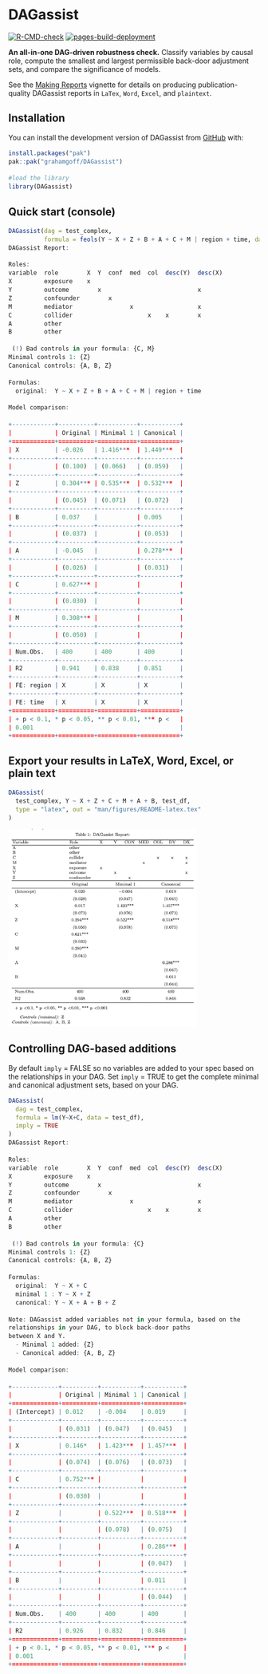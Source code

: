 
<!-- README.md is generated from README.Rmd. Please edit that file -->

# DAGassist

<!-- badges: start -->

[![R-CMD-check](https://github.com/grahamgoff/DAGassist/actions/workflows/R-CMD-check.yaml/badge.svg)](https://github.com/grahamgoff/DAGassist/actions/workflows/R-CMD-check.yaml)
[![pages-build-deployment](https://github.com/grahamgoff/DAGassist/actions/workflows/pages/pages-build-deployment/badge.svg)](https://github.com/grahamgoff/DAGassist/actions/workflows/pages/pages-build-deployment)
<!-- badges: end -->

**An all-in-one DAG-driven robustness check.** Classify variables by
causal role, compute the smallest and largest permissible back-door
adjustment sets, and compare the significance of models.

See the [Making
Reports](https://grahamgoff.github.io/DAGassist/articles/making-reports.html)
vignette for details on producing publication-quality DAGassist reports
in `LaTex`, `Word`, `Excel`, and `plaintext`.

## Installation

You can install the development version of DAGassist from
[GitHub](https://github.com/grahamgoff/DAGassist) with:

``` r
install.packages("pak")
pak::pak("grahamgoff/DAGassist")

#load the library
library(DAGassist) 
```

## Quick start (console)

``` r
DAGassist(dag = test_complex, 
          formula = feols(Y ~ X + Z + B + A + C + M | region + time, data = test_df))
DAGassist Report: 

Roles:
variable  role        X  Y  conf  med  col  desc(Y)  desc(X)
X         exposure    x                                     
Y         outcome        x                           x      
Z         confounder        x                               
M         mediator                x                  x      
C         collider                     x    x        x      
A         other                                             
B         other                                             

 (!) Bad controls in your formula: {C, M}
Minimal controls 1: {Z}
Canonical controls: {A, B, Z}

Formulas:
  original:  Y ~ X + Z + B + A + C + M | region + time

Model comparison:

+------------+----------+-----------+-----------+
|            | Original | Minimal 1 | Canonical |
+============+==========+===========+===========+
| X          | -0.026   | 1.416***  | 1.449***  |
+------------+----------+-----------+-----------+
|            | (0.100)  | (0.066)   | (0.059)   |
+------------+----------+-----------+-----------+
| Z          | 0.304*** | 0.535***  | 0.532***  |
+------------+----------+-----------+-----------+
|            | (0.045)  | (0.071)   | (0.072)   |
+------------+----------+-----------+-----------+
| B          | 0.037    |           | 0.005     |
+------------+----------+-----------+-----------+
|            | (0.037)  |           | (0.053)   |
+------------+----------+-----------+-----------+
| A          | -0.045   |           | 0.278***  |
+------------+----------+-----------+-----------+
|            | (0.026)  |           | (0.031)   |
+------------+----------+-----------+-----------+
| C          | 0.627*** |           |           |
+------------+----------+-----------+-----------+
|            | (0.030)  |           |           |
+------------+----------+-----------+-----------+
| M          | 0.308*** |           |           |
+------------+----------+-----------+-----------+
|            | (0.050)  |           |           |
+------------+----------+-----------+-----------+
| Num.Obs.   | 400      | 400       | 400       |
+------------+----------+-----------+-----------+
| R2         | 0.941    | 0.838     | 0.851     |
+------------+----------+-----------+-----------+
| FE: region | X        | X         | X         |
+------------+----------+-----------+-----------+
| FE: time   | X        | X         | X         |
+============+==========+===========+===========+
| + p < 0.1, * p < 0.05, ** p < 0.01, *** p <   |
| 0.001                                         |
+============+==========+===========+===========+ 
```

## Export your results in LaTeX, Word, Excel, or plain text

``` r
DAGassist( 
  test_complex, Y ~ X + Z + C + M + A + B, test_df,
  type = "latex", out = "man/figures/README-latex.tex"
)
```

<img src="man/figures/README-latex.png" width="75%" />

## Controlling DAG-based additions

By default `imply` = FALSE so no variables are added to your spec based
on the relationships in your DAG. Set `imply` = TRUE to get the complete
minimal and canonical adjustment sets, based on your DAG.

``` r
DAGassist(
  dag = test_complex,
  formula = lm(Y~X+C, data = test_df),
  imply = TRUE
)
DAGassist Report: 

Roles:
variable  role        X  Y  conf  med  col  desc(Y)  desc(X)
X         exposure    x                                     
Y         outcome        x                           x      
Z         confounder        x                               
M         mediator                x                  x      
C         collider                     x    x        x      
A         other                                             
B         other                                             

 (!) Bad controls in your formula: {C}
Minimal controls 1: {Z}
Canonical controls: {A, B, Z}

Formulas:
  original:  Y ~ X + C
  minimal 1 : Y ~ X + Z
  canonical: Y ~ X + A + B + Z

Note: DAGassist added variables not in your formula, based on the
relationships in your DAG, to block back-door paths
between X and Y.
  - Minimal 1 added: {Z}
  - Canonical added: {A, B, Z}

Model comparison:

+-------------+----------+-----------+-----------+
|             | Original | Minimal 1 | Canonical |
+=============+==========+===========+===========+
| (Intercept) | 0.012    | -0.004    | 0.019     |
+-------------+----------+-----------+-----------+
|             | (0.031)  | (0.047)   | (0.045)   |
+-------------+----------+-----------+-----------+
| X           | 0.146*   | 1.423***  | 1.457***  |
+-------------+----------+-----------+-----------+
|             | (0.074)  | (0.076)   | (0.073)   |
+-------------+----------+-----------+-----------+
| C           | 0.752*** |           |           |
+-------------+----------+-----------+-----------+
|             | (0.030)  |           |           |
+-------------+----------+-----------+-----------+
| Z           |          | 0.522***  | 0.518***  |
+-------------+----------+-----------+-----------+
|             |          | (0.078)   | (0.075)   |
+-------------+----------+-----------+-----------+
| A           |          |           | 0.286***  |
+-------------+----------+-----------+-----------+
|             |          |           | (0.047)   |
+-------------+----------+-----------+-----------+
| B           |          |           | 0.011     |
+-------------+----------+-----------+-----------+
|             |          |           | (0.044)   |
+-------------+----------+-----------+-----------+
| Num.Obs.    | 400      | 400       | 400       |
+-------------+----------+-----------+-----------+
| R2          | 0.926    | 0.832     | 0.846     |
+=============+==========+===========+===========+
| + p < 0.1, * p < 0.05, ** p < 0.01, *** p <    |
| 0.001                                          |
+=============+==========+===========+===========+ 
```
